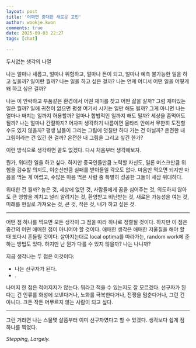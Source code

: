 ```yaml
---  
layout: post  
title: '어쩌면 중대한 새로운 고민'  
author: wookje.kwon  
comments: true  
date: 2025-09-03 22:27  
tags: [chat]  
  
---  
```


두서없는 생각의 나열  

나는 얼마나 새롭고, 얼마나 위험하고, 얼마나 돈이 되고, 얼마나 예측 불가능한 일을 하고 싶을까? 일이란 뭘까? 나는 일을 하고 싶은 걸까? 나는 언제 어디서 어떤 일을 어떻게 왜 하고 싶은 걸까?  

나는 이 안락하고 부품같은 환경에서 어떤 재미를 찾고 어떤 삶을 살까? 그럼 재미있는 일은 뭘까? 일에 귀천이 없으면 평생 여기서 시키는 일만 해도 될까? 그게 아니면 나는 얼마나 짜치는 일까지 허용할까? 얼마나 합법적인 일까지 해도 될까? 세상을 좀먹어도 될까? 나는 얼마나 간절하지? 어차피 생각하기 나름이면 울타리 안에서 무한히 도전할 수도 있지 않을까? 평생 남들이 그리는 그림에 덧칠만 하다 가는 건 아닐까? 온전한 내 그림이라는 건 있긴 한 걸까? 온전한 내 그림을 그리고 싶긴 한가?  

이런 방식으로 생각하면 끝도 없겠다. 다시 처음부터 생각해보자.  

뭔가, 위대한 일을 하고 싶다. 하지만 중국인들만큼 노력할 자신도, 일론 머스크만큼 위험을 감수할 의지도, 이순신만큼 실패를 받아들일 각오도 없다. 마음만 먹으면 되지만 마음을 먹는 게 어렵고, 수많은 마음 먹은 사람 중 특별히 성공한 그들이 새삼 위대하다.  

위대한 건 뭘까? 높은 것, 세상에 없던 것, 사람들에게 꿈을 심어주는 것, 의도하지 않아도 큰 영향을 끼치고 널리 알려지는 것, 환영받고 비난받는 것, 새로운 가능성을 여는 것, 미래를 현실로 가져오는 것, 큰 것, 작은 것, 내가 하고 싶은 것.  

---

어떤 점 하나를 찍으면 모든 생각이 그 점을 따라 하나로 정렬될 것이다. 하지만 이 점은 중간의 어떤 애매한 점이 아니어야 할 것이다. 애매한 생각은 애매한 저울질을 해야 할 때 또다시 흔들릴 것이다. 살아지는대로 local optima를 따라가는, random work에 준하는 방법도 있다. 하지만 난 뭔가 다를 수 있지 않을까? 나는 나니까?  

지금 생각나는 두 점은 이것이다:  
- 나는 선구자가 된다.  
- .  

나머지 한 점은 적어지지가 않는다. 뭐라고 적을 수 있는지도 잘 모르겠다. 선구자가 된다는 건 인류를 화성에 보낸다거나, 노화를 극복한다거나, 전쟁을 멈춘다거나, 그런 건 아니다. 크든 작든 머무르지 않는 사람이 되고 싶다.  

---

그런 거라면 나는 스물몇 살쯤부터 이미 선구자였다고 할 수 있겠다. 생각보다 쉽게 점 하나를 찍었다.  

_Stepping, Largely._  
